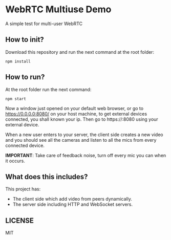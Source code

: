 # WebRTC Multiuse Demo
A simple test for multi-user WebRTC

## How to init?
Download this repository and run the next command at the root folder:
```
npm install
```

## How to run?
At the root folder run the next command:
```
npm start
```

Now a window just opened on your default web browser, or go to https://0.0.0.0:8080/ on your host machine, to get external devices connected, you shall known your ip. Then go to https://<your ip>:8080 using your external device.

When a new user enters to your server, the client side creates a new video and you should see all the cameras and listen to all the mics from every connected device.

**IMPORTANT**: Take care of feedback noise, turn off every mic you can when it occurs.

## What does this includes?
This project has:
- The client side which add video from peers dynamically.
- The server side including HTTP and WebSocket servers.

## LICENSE
MIT
